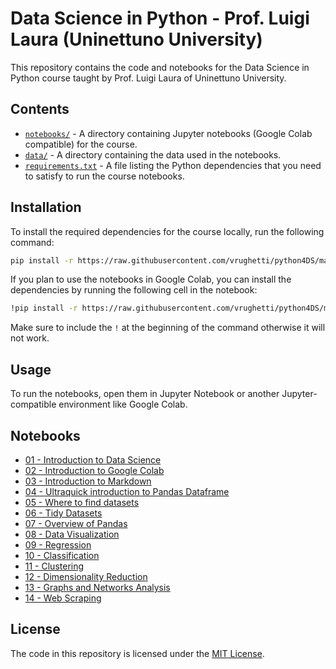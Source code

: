 # Data Science in Python - Prof. Luigi Laura (Uninettuno University)

This repository contains the code and notebooks for the Data Science in Python course taught by Prof. Luigi Laura of Uninettuno University.

## Contents

* [`notebooks/`](/notebooks/) - A directory containing Jupyter notebooks (Google Colab compatible) for the course.
* [`data/`](/data/) - A directory containing the data used in the notebooks.
* [`requirements.txt`](requirements.txt) - A file listing the Python dependencies that you need to satisfy to run the course notebooks.

## Installation

To install the required dependencies for the course locally, run the following command:

```sh
pip install -r https://raw.githubusercontent.com/vrughetti/python4DS/main/requirements.txt
```

If you plan to use the notebooks in Google Colab, you can install the dependencies by running the following cell in the notebook:

```sh
!pip install -r https://raw.githubusercontent.com/vrughetti/python4DS/main/requirements.txt
```

Make sure to include the `!` at the beginning of the command otherwise it will not work.

## Usage

To run the notebooks, open them in Jupyter Notebook or another Jupyter-compatible environment like Google Colab.

## Notebooks

* [01 - Introduction to Data Science](https://colab.research.google.com/github/vrughetti/python4DS/blob/main/notebooks/intro_data_science/intro_data_science.ipynb)
* [02 - Introduction to Google Colab](https://colab.research.google.com/github/vrughetti/python4DS/blob/main/notebooks/google_colab/colab.ipynb)
* [03 - Introduction to Markdown](https://colab.research.google.com/github/vrughetti/python4DS/blob/main/notebooks/markdown/markdown.ipynb)
* [04 - Ultraquick introduction to Pandas Dataframe](https://colab.research.google.com/github/vrughetti/python4DS/blob/main/notebooks/ultraquick_pandas/ultraquick_pandas.ipynb)
* [05 - Where to find datasets](https://colab.research.google.com/github/vrughetti/python4DS/blob/main/notebooks/datasets/find_datasets.ipynb)
* [06 - Tidy Datasets](https://colab.research.google.com/github/vrughetti/python4DS/blob/main/notebooks/datasets/tidy_datasets.ipynb)
* [07 - Overview of Pandas](https://colab.research.google.com/github/vrughetti/python4DS/blob/main/notebooks/pandas/pandas.ipynb)
* [08 - Data Visualization](https://colab.research.google.com/github/vrughetti/python4DS/blob/main/notebooks/data_viz/data_viz.ipynb)
* [09 - Regression](https://colab.research.google.com/github/vrughetti/python4DS/blob/main/notebooks/regression/regression.ipynb)
* [10 - Classification](https://colab.research.google.com/github/vrughetti/python4DS/blob/main/notebooks/classification/classification.ipynb)
* [11 - Clustering](https://colab.research.google.com/github/vrughetti/python4DS/blob/main/notebooks/clustering/clustering.ipynb)
* [12 - Dimensionality Reduction](https://colab.research.google.com/github/vrughetti/python4DS/blob/main/notebooks/dim_reduction/dimensionality_reduction.ipynb)
* [13 - Graphs and Networks Analysis](https://colab.research.google.com/github/vrughetti/python4DS/blob/main/notebooks/graph_networks/graph_networks.ipynb)
* [14 - Web Scraping](https://colab.research.google.com/github/vrughetti/python4DS/blob/main/notebooks/web_scraping/web_scraping.ipynb)

## License

The code in this repository is licensed under the [MIT License](LICENSE).
